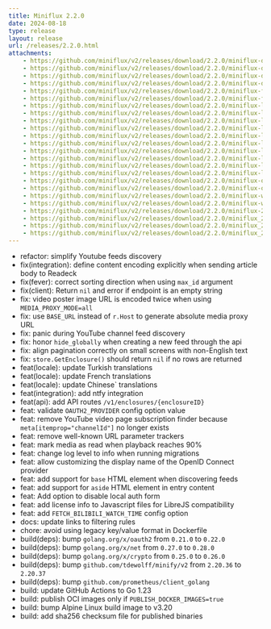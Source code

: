 ```yaml
---
title: Miniflux 2.2.0
date: 2024-08-18
type: release
layout: release
url: /releases/2.2.0.html
attachments:
    - https://github.com/miniflux/v2/releases/download/2.2.0/miniflux-darwin-amd64
    - https://github.com/miniflux/v2/releases/download/2.2.0/miniflux-darwin-amd64.sha256
    - https://github.com/miniflux/v2/releases/download/2.2.0/miniflux-darwin-arm64
    - https://github.com/miniflux/v2/releases/download/2.2.0/miniflux-darwin-arm64.sha256
    - https://github.com/miniflux/v2/releases/download/2.2.0/miniflux-freebsd-amd64
    - https://github.com/miniflux/v2/releases/download/2.2.0/miniflux-freebsd-amd64.sha256
    - https://github.com/miniflux/v2/releases/download/2.2.0/miniflux-linux-amd64
    - https://github.com/miniflux/v2/releases/download/2.2.0/miniflux-linux-amd64.sha256
    - https://github.com/miniflux/v2/releases/download/2.2.0/miniflux-linux-arm64
    - https://github.com/miniflux/v2/releases/download/2.2.0/miniflux-linux-arm64.sha256
    - https://github.com/miniflux/v2/releases/download/2.2.0/miniflux-linux-armv5
    - https://github.com/miniflux/v2/releases/download/2.2.0/miniflux-linux-armv5.sha256
    - https://github.com/miniflux/v2/releases/download/2.2.0/miniflux-linux-armv6
    - https://github.com/miniflux/v2/releases/download/2.2.0/miniflux-linux-armv6.sha256
    - https://github.com/miniflux/v2/releases/download/2.2.0/miniflux-linux-armv7
    - https://github.com/miniflux/v2/releases/download/2.2.0/miniflux-linux-armv7.sha256
    - https://github.com/miniflux/v2/releases/download/2.2.0/miniflux-openbsd-amd64
    - https://github.com/miniflux/v2/releases/download/2.2.0/miniflux-openbsd-amd64.sha256
    - https://github.com/miniflux/v2/releases/download/2.2.0/miniflux-windows-amd64.exe
    - https://github.com/miniflux/v2/releases/download/2.2.0/miniflux-windows-amd64.exe.sha256
    - https://github.com/miniflux/v2/releases/download/2.2.0/miniflux-2.2.0-1.0.x86_64.rpm
    - https://github.com/miniflux/v2/releases/download/2.2.0/miniflux_2.2.0_amd64.deb
    - https://github.com/miniflux/v2/releases/download/2.2.0/miniflux_2.2.0_arm64.deb
    - https://github.com/miniflux/v2/releases/download/2.2.0/miniflux_2.2.0_armhf.deb
---
```


* refactor: simplify Youtube feeds discovery
* fix(integration): define content encoding explicitly when sending article body to Readeck
* fix(fever): correct sorting direction when using `max_id` argument
* fix(client): Return `nil` and error if endpoint is an empty string
* fix: video poster image URL is encoded twice when using `MEDIA_PROXY_MODE=all`
* fix: use `BASE_URL` instead of `r.Host` to generate absolute media proxy URL
* fix: panic during YouTube channel feed discovery
* fix: honor `hide_globally` when creating a new feed through the api
* fix: align pagination correctly on small screens with non-English text
* fix: `store.GetEnclosure()` should return `nil` if no rows are returned
* feat(locale): update Turkish translations
* feat(locale): update French translations
* feat(locale): update Chinese` translations
* feat(integration): add ntfy integration
* feat(api): add API routes `/v1/enclosures/{enclosureID}`
* feat: validate `OAUTH2_PROVIDER` config option value
* feat: remove YouTube video page subscription finder because `meta[itemprop="channelId"]` no longer exists
* feat: remove well-known URL parameter trackers
* feat: mark media as read when playback reaches 90%
* feat: change log level to info when running migrations
* feat: allow customizing the display name of the OpenID Connect provider
* feat: add support for `base` HTML element when discovering feeds
* feat: add support for `aside` HTML element in entry content
* feat: Add option to disable local auth form
* feat: add license info to Javascript files for LibreJS compatibility
* feat: add `FETCH_BILIBILI_WATCH_TIME` config option
* docs: update links to filtering rules
* chore: avoid using legacy key/value format in Dockerfile
* build(deps): bump `golang.org/x/oauth2` from `0.21.0` to `0.22.0`
* build(deps): bump `golang.org/x/net` from `0.27.0` to `0.28.0`
* build(deps): bump `golang.org/x/crypto` from `0.25.0` to `0.26.0`
* build(deps): bump `github.com/tdewolff/minify/v2` from `2.20.36` to `2.20.37`
* build(deps): bump `github.com/prometheus/client_golang`
* build: update GitHub Actions to Go 1.23
* build: publish OCI images only if `PUBLISH_DOCKER_IMAGES=true`
* build: bump Alpine Linux build image to v3.20
* build: add sha256 checksum file for published binaries
